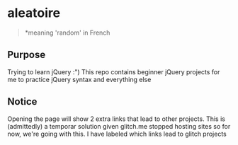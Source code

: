 # aleatoire
> *meaning 'random' in French

## Purpose
Trying to learn jQuery :") This repo contains beginner jQuery projects for me to practice jQuery syntax and everything else

## Notice
Opening the page will show 2 extra links that lead to other projects. This is (admittedly) a temporar solution given glitch.me stopped hosting sites so for now, we're going with this. I have labeled which links lead to glitch projects

